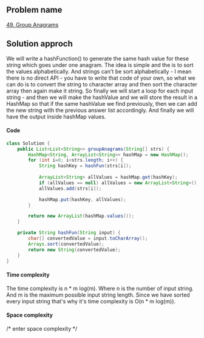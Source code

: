 ## Problem name
[49. Group Anagrams](https://leetcode.com/problems/group-anagrams/description/)


## Solution approch
We will write a hashFunction() to generate the same hash value for these string which goes under one anagram. The idea is simple and the is to sort the values alphabetically. And strings can't be sort alphabetically - I mean there is no direct API - you have to write that code of your own, so what we can do is to convert the string to character array and then sort the character array then again make it string. So finally we will start a loop for each input string - and then we will make the hashValue and we will store the result in a HashMap so that if the same hashValue we find previously, then we can add the new string with the previous answer list accordingly. And finally we will have the output inside hashMap values.


#### Code
```java
class Solution {
    public List<List<String>> groupAnagrams(String[] strs) {
        HashMap<String, ArrayList<String>> hashMap = new HashMap();
        for (int i=0; i<strs.length; i++) {
            String hashKey = hashFun(strs[i]);
            
            ArrayList<String> allValues = hashMap.get(hashKey);
            if (allValues == null) allValues = new ArrayList<String>();
            allValues.add(strs[i]);

            hashMap.put(hashKey, allValues);
        }

        return new ArrayList(hashMap.values());
    }

    private String hashFun(String input) {
        char[] convertedValue = input.toCharArray();
        Arrays.sort(convertedValue);
        return new String(convertedValue);
    }
}
```


#### Time complexity
The time complexity is n * m log(m). Where n is the number of input string. And m is the maximum possible input string length.
Since we have sorted every input string that's why it's time complexity is O(n * m log(m)).


#### Space complexity
/* enter space complexity */
